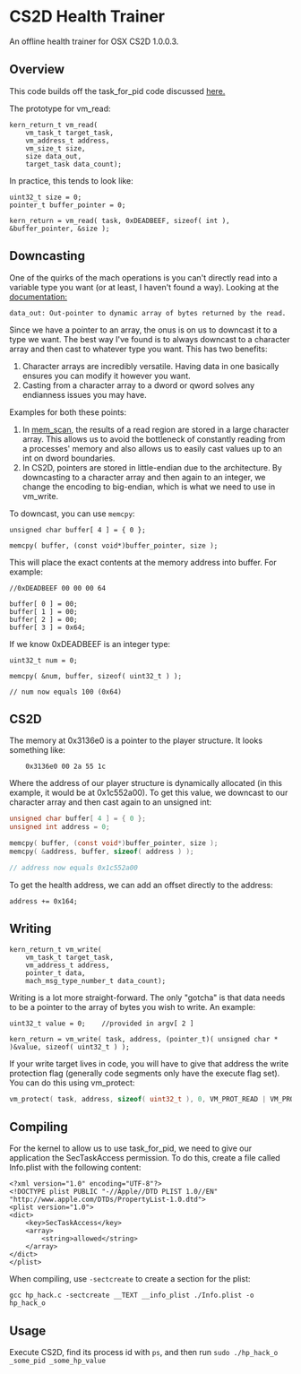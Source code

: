 # CS2D Health Trainer
An offline health trainer for OSX CS2D 1.0.0.3.

## Overview
This code builds off the task_for_pid code discussed [here.](https://github.com/attilathedud/macos_task_for_pid)

The prototype for vm_read:
```
kern_return_t vm_read( 
    vm_task_t target_task,
    vm_address_t address,
    vm_size_t size,
    size data_out,
    target_task data_count);
```

In practice, this tends to look like:
```
uint32_t size = 0;
pointer_t buffer_pointer = 0;

kern_return = vm_read( task, 0xDEADBEEF, sizeof( int ), &buffer_pointer, &size );
```

## Downcasting
One of the quirks of the mach operations is you can't directly read into a variable type you want (or at least, I haven't found a way). Looking at the [documentation:](http://web.mit.edu/darwin/src/modules/xnu/osfmk/man/vm_read.html)
```
data_out: Out-pointer to dynamic array of bytes returned by the read.
```

Since we have a pointer to an array, the onus is on us to downcast it to a type we want. The best way I've found is to always downcast to a character array and then cast to whatever type you want. This has two benefits:
1. Character arrays are incredibly versatile. Having data in one basically ensures you can modify it however you want.
2. Casting from a character array to a dword or qword solves any endianness issues you may have.

Examples for both these points:
1. In [mem_scan](https://github.com/attilathedud/mem_scan/blob/504af7f09d939f5a3b79b53476f2e0d9015f6a3d/mem_scan/src/mem_functions.c#L81), the results of a read region are stored in a large character array. This allows us to avoid the bottleneck of constantly reading from a processes' memory and also allows us to easily cast values up to an int on dword boundaries. 
2. In CS2D, pointers are stored in little-endian due to the architecture. By downcasting to a character array and then again to an integer, we change the encoding to big-endian, which is what we need to use in vm_write.

To downcast, you can use `memcpy`:
```
unsigned char buffer[ 4 ] = { 0 };
    
memcpy( buffer, (const void*)buffer_pointer, size );
```

This will place the exact contents at the memory address into buffer. For example:
```
//0xDEADBEEF 00 00 00 64

buffer[ 0 ] = 00;
buffer[ 1 ] = 00;
buffer[ 2 ] = 00;
buffer[ 3 ] = 0x64;
```

If we know 0xDEADBEEF is an integer type:
```
uint32_t num = 0;

memcpy( &num, buffer, sizeof( uint32_t ) );

// num now equals 100 (0x64)
```

## CS2D
The memory at 0x3136e0 is a pointer to the player structure. It looks something like:
```
    0x3136e0 00 2a 55 1c
```

Where the address of our player structure is dynamically allocated (in this example, it would be at 0x1c552a00). To get this value, we downcast to our character array and then cast again to an unsigned int:
```c
unsigned char buffer[ 4 ] = { 0 };
unsigned int address = 0;

memcpy( buffer, (const void*)buffer_pointer, size );
memcpy( &address, buffer, sizeof( address ) );

// address now equals 0x1c552a00
```

To get the health address, we can add an offset directly to the address:
```
address += 0x164;
```

## Writing
```
kern_return_t vm_write(
    vm_task_t target_task,
    vm_address_t address,
    pointer_t data,
    mach_msg_type_number_t data_count);
```

Writing is a lot more straight-forward. The only "gotcha" is that data needs to be a pointer to the array of bytes you wish to write. An example:
```
uint32_t value = 0;    //provided in argv[ 2 ]

kern_return = vm_write( task, address, (pointer_t)( unsigned char * )&value, sizeof( uint32_t ) );
```

If your write target lives in code, you will have to give that address the write protection flag (generally code segments only have the execute flag set). You can do this using vm_protect:
```c
vm_protect( task, address, sizeof( uint32_t ), 0, VM_PROT_READ | VM_PROT_WRITE | VM_PROT_EXECUTE );
```

## Compiling
For the kernel to allow us to use task_for_pid, we need to give our application the SecTaskAccess permission. To do this, create a file called Info.plist with the following content:
```
<?xml version="1.0" encoding="UTF-8"?>  
<!DOCTYPE plist PUBLIC "-//Apple//DTD PLIST 1.0//EN" "http://www.apple.com/DTDs/PropertyList-1.0.dtd">  
<plist version="1.0">  
<dict>  
    <key>SecTaskAccess</key>
    <array>
        <string>allowed</string>
    </array>
</dict>  
</plist>  
```

When compiling, use `-sectcreate` to create a section for the plist: 
```
gcc hp_hack.c -sectcreate __TEXT __info_plist ./Info.plist -o hp_hack_o  
```

## Usage
Execute CS2D, find its process id with `ps`, and then run `sudo ./hp_hack_o _some_pid _some_hp_value`
